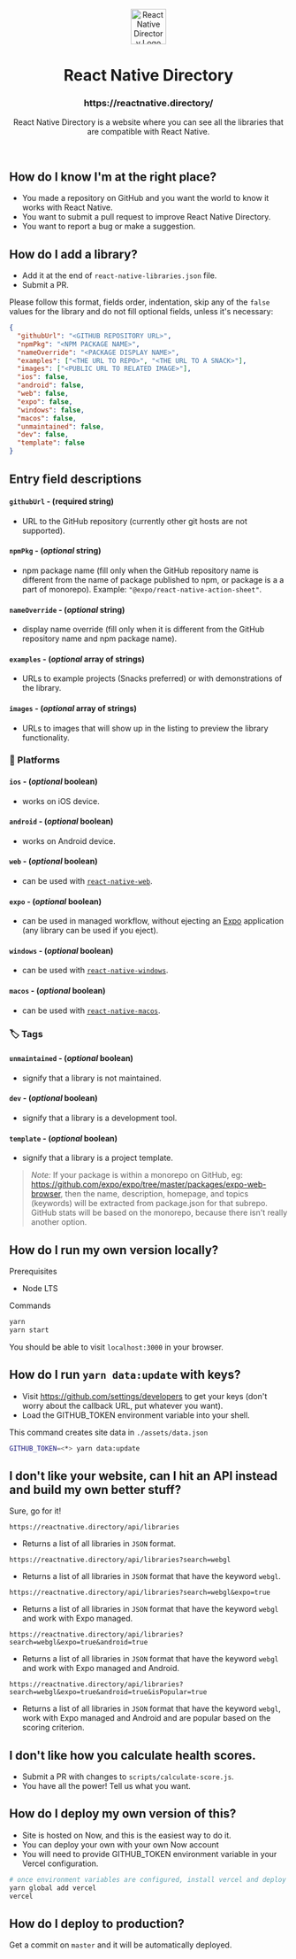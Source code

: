 <p align="center"><img alt="React Native Directory Logo" height="64" src="./assets/logo.png" /></p>
<h1 align="center">React Native Directory</h1>
<h3 align="center"> https://reactnative.directory/ </h3>
<p align="center">React Native Directory is a website where you can see all the libraries that are compatible with React Native.</p>
<br/>

## How do I know I'm at the right place?

- You made a repository on GitHub and you want the world to know it works with React Native.
- You want to submit a pull request to improve React Native Directory.
- You want to report a bug or make a suggestion.

## How do I add a library?

- Add it at the end of `react-native-libraries.json` file.
- Submit a PR.

Please follow this format, fields order, indentation, skip any of the `false` values for the library and do not fill optional fields, unless it's necessary:

```json
{
  "githubUrl": "<GITHUB REPOSITORY URL>",
  "npmPkg": "<NPM PACKAGE NAME>",
  "nameOverride": "<PACKAGE DISPLAY NAME>",
  "examples": ["<THE URL TO REPO>", "<THE URL TO A SNACK>"],
  "images": ["<PUBLIC URL TO RELATED IMAGE>"],
  "ios": false,
  "android": false,
  "web": false,
  "expo": false,
  "windows": false,
  "macos": false,
  "unmaintained": false,
  "dev": false,
  "template": false
}
```

## Entry field descriptions

#### `githubUrl` - (**required** string)
- URL to the GitHub repository (currently other git hosts are not supported).
#### `npmPkg` - (_optional_ string)
- npm package name (fill only when the GitHub repository name is different from the name of package published to npm, or package is a a part of monorepo). Example: `"@expo/react-native-action-sheet"`.
#### `nameOverride` - (_optional_ string)
- display name override (fill only when it is different from the GitHub repository name and npm package name).
#### `examples` - (_optional_ array of strings)
- URLs to example projects (Snacks preferred) or with demonstrations of the library.
#### `images` - (_optional_ array of strings)
- URLs to images that will show up in the listing to preview the library functionality.

### 📱 Platforms

#### `ios` - (_optional_ boolean)
- works on iOS device.
#### `android` - (_optional_ boolean)
- works on Android device.
#### `web` - (_optional_ boolean)
- can be used with [`react-native-web`](https://github.com/necolas/react-native-web).
#### `expo` - (_optional_ boolean)
- can be used in managed workflow, without ejecting an [Expo](https://github.com/expo/expo) application (any library can be used if you eject).
#### `windows` - (_optional_ boolean)
- can be used with [`react-native-windows`](https://github.com/microsoft/react-native-windows).
#### `macos` - (_optional_ boolean)
- can be used with [`react-native-macos`](https://github.com/microsoft/react-native-macos).

### 🏷️ Tags

#### `unmaintained` - (_optional_ boolean)
- signify that a library is not maintained.
#### `dev` - (_optional_ boolean)
- signify that a library is a development tool.
#### `template` - (_optional_ boolean)
- signify that a library is a project template.

> _Note:_ If your package is within a monorepo on GitHub, eg: https://github.com/expo/expo/tree/master/packages/expo-web-browser, then the name, description, homepage, and topics (keywords) will be extracted from package.json for that subrepo. GitHub stats will be based on the monorepo, because there isn't really another option.

## How do I run my own version locally?

Prerequisites

- Node LTS

Commands

```sh
yarn
yarn start
```

You should be able to visit `localhost:3000` in your browser.

## How do I run `yarn data:update` with keys?

- Visit https://github.com/settings/developers to get your keys (don't worry about the callback URL, put whatever you want).
- Load the GITHUB_TOKEN environment variable into your shell.

This command creates site data in `./assets/data.json`

```sh
GITHUB_TOKEN=<*> yarn data:update
```

## I don't like your website, can I hit an API instead and build my own better stuff?

Sure, go for it!

`https://reactnative.directory/api/libraries`

- Returns a list of all libraries in `JSON` format.

`https://reactnative.directory/api/libraries?search=webgl`

- Returns a list of all libraries in `JSON` format that have the keyword `webgl`.

`https://reactnative.directory/api/libraries?search=webgl&expo=true`

- Returns a list of all libraries in `JSON` format that have the keyword `webgl` and work with Expo managed.

`https://reactnative.directory/api/libraries?search=webgl&expo=true&android=true`

- Returns a list of all libraries in `JSON` format that have the keyword `webgl` and work with Expo managed and Android.

`https://reactnative.directory/api/libraries?search=webgl&expo=true&android=true&isPopular=true`

- Returns a list of all libraries in `JSON` format that have the keyword `webgl`, work with Expo managed and Android and are popular based on the scoring criterion.

## I don't like how you calculate health scores.

- Submit a PR with changes to `scripts/calculate-score.js`.
- You have all the power! Tell us what you want.

## How do I deploy my own version of this?

- Site is hosted on Now, and this is the easiest way to do it.
- You can deploy your own with your own Now account
- You will need to provide GITHUB_TOKEN environment variable in your Vercel configuration.

```sh
# once environment variables are configured, install vercel and deploy
yarn global add vercel
vercel
```

## How do I deploy to production?

Get a commit on `master` and it will be automatically deployed.
